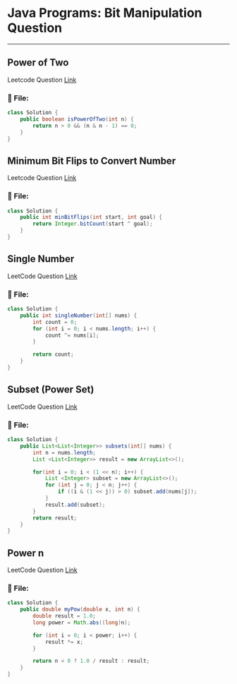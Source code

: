 # Java Programs: Bit Manipulation Question
---


##  Power of Two
Leetcode Question [Link](https://leetcode.com/problems/power-of-two/description/)
### 📄 File:
```java
class Solution {
    public boolean isPowerOfTwo(int n) {
        return n > 0 && (n & n - 1) == 0;
    }
}
```

##  Minimum Bit Flips to Convert Number
Leetcode Question [Link](https://leetcode.com/problems/minimum-bit-flips-to-convert-number/)
### 📄 File:
```java
class Solution {
    public int minBitFlips(int start, int goal) {
        return Integer.bitCount(start ^ goal);
    }
}
```


##  Single Number
LeetCode Question [Link](https://leetcode.com/problems/single-number/)
### 📄 File:
```java
class Solution {
    public int singleNumber(int[] nums) {
        int count = 0;
        for (int i = 0; i < nums.length; i++) {
            count ^= nums[i];
        }

        return count;
    }
}
```


##  Subset (Power Set)
LeetCode Question [Link](https://leetcode.com/problems/subsets/description/)
### 📄 File:
```java
class Solution {
    public List<List<Integer>> subsets(int[] nums) {
        int n = nums.length;
        List <List<Integer>> result = new ArrayList<>();

        for(int i = 0; i < (1 << n); i++) {
            List <Integer> subset = new ArrayList<>();
            for (int j = 0; j < n; j++) {
                if ((i & (1 << j)) > 0) subset.add(nums[j]);
            }
            result.add(subset);
        }
        return result;
    }
}
```

##  Power n
LeetCode Question [Link](https://leetcode.com/problems/powx-n/)
### 📄 File:
```java
class Solution {
    public double myPow(double x, int n) {
        double result = 1.0;
        long power = Math.abs((long)n); 

        for (int i = 0; i < power; i++) {
            result *= x;
        }

        return n < 0 ? 1.0 / result : result;
    }
}

```